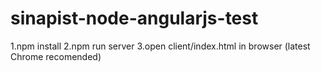 # sinapist-node-angularjs-test

1.npm install
2.npm run server
3.open client/index.html in browser (latest Chrome recomended)
